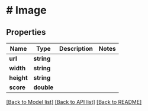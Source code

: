# # Image

## Properties

Name | Type | Description | Notes
------------ | ------------- | ------------- | -------------
**url** | **string** |  | 
**width** | **string** |  | 
**height** | **string** |  | 
**score** | **double** |  | 

[[Back to Model list]](../../README.md#documentation-for-models) [[Back to API list]](../../README.md#documentation-for-api-endpoints) [[Back to README]](../../README.md)


